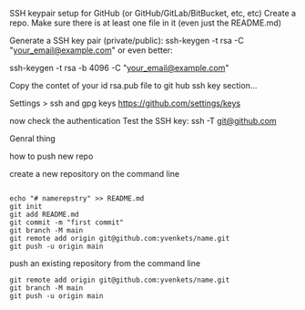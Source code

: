 SSH keypair setup for GitHub (or GitHub/GitLab/BitBucket, etc, etc)
Create a repo.
Make sure there is at least one file in it (even just the README.md)

Generate a SSH key pair (private/public):
ssh-keygen -t rsa -C "your_email@example.com"
or even better:

ssh-keygen -t rsa -b 4096 -C "your_email@example.com"

Copy the contet of your id rsa.pub file to git hub ssh key section...

Settings > ssh and gpg keys
https://github.com/settings/keys

now check the authentication
Test the SSH key:
ssh -T git@github.com


Genral thing

how to push new repo

 create a new repository on the command line
 
 ```

echo "# namerepstry" >> README.md
git init
git add README.md
git commit -m "first commit"
git branch -M main
git remote add origin git@github.com:yvenkets/name.git
git push -u origin main
```

push an existing repository from the command line

```
git remote add origin git@github.com:yvenkets/name.git
git branch -M main
git push -u origin main

```

